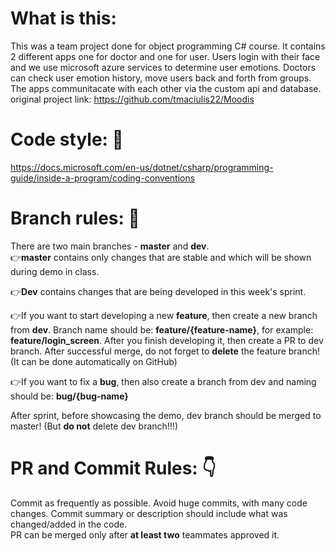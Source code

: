 # What is this:
This was a team project done for object programming C# course. It contains 2 different apps one for doctor and one for user. Users login with their face and we use microsoft azure services to determine user emotions. Doctors can check user emotion history, move users back and forth from groups. The apps communitacate with each other via the custom api and database.
<br>original project link:
https://github.com/tmaciulis22/Moodis

# Code style: 📃
https://docs.microsoft.com/en-us/dotnet/csharp/programming-guide/inside-a-program/coding-conventions

# Branch rules: 🌿
There are two main branches - **master** and **dev**.  
👉**master** contains only changes that are stable and which will be shown during demo in class.  
  
👉**Dev** contains changes that are being developed in this week's sprint.   
  
👉If you want to start developing a new **feature**, then create a new branch from **dev**. Branch name should be: **feature/{feature-name}**, for example: **feature/login_screen**. After you finish developing it, then create a PR to dev branch. After successful merge, do not forget to **delete** the feature branch! (It can be done automatically on GitHub) 
  
👉If you want to fix a **bug**, then also create a branch from dev and naming should be: **bug/{bug-name}**  
  
After sprint, before showcasing the demo, dev branch should be merged to master! (But **do not** delete dev branch!!!)
  
# PR and Commit Rules: 👇 
Commit as frequently as possible. Avoid huge commits, with many code changes. Commit summary or description should include what was changed/added in the code.  
PR can be merged only after **at least two** teammates approved it.
